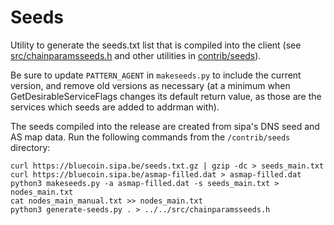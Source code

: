# Seeds

Utility to generate the seeds.txt list that is compiled into the client
(see [src/chainparamsseeds.h](/src/chainparamsseeds.h) and other utilities in [contrib/seeds](/contrib/seeds)).

Be sure to update `PATTERN_AGENT` in `makeseeds.py` to include the current version,
and remove old versions as necessary (at a minimum when GetDesirableServiceFlags
changes its default return value, as those are the services which seeds are added
to addrman with).

The seeds compiled into the release are created from sipa's DNS seed and AS map
data. Run the following commands from the `/contrib/seeds` directory:

```
curl https://bluecoin.sipa.be/seeds.txt.gz | gzip -dc > seeds_main.txt
curl https://bluecoin.sipa.be/asmap-filled.dat > asmap-filled.dat
python3 makeseeds.py -a asmap-filled.dat -s seeds_main.txt > nodes_main.txt
cat nodes_main_manual.txt >> nodes_main.txt
python3 generate-seeds.py . > ../../src/chainparamsseeds.h
```
